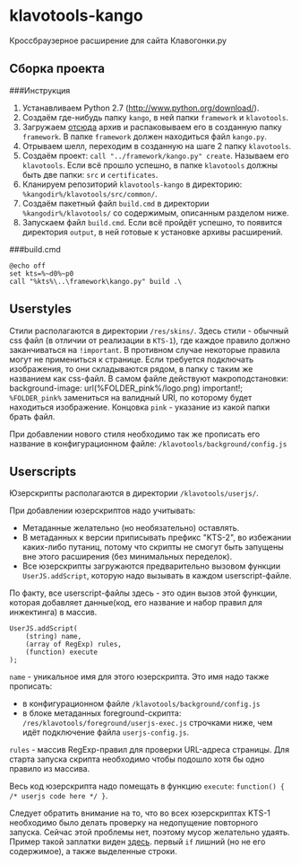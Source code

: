 klavotools-kango
================

Кроссбраузерное расширение для сайта Клавогонки.ру

Сборка проекта
-------------------

###Инструкция
1. Устанавливаем Python 2.7 (http://www.python.org/download/).
2. Создаём где-нибудь папку `kango`, в ней папки `framework` и `klavotools`.
3. Загружаем [отсюда](http://kangoextensions.com/kango/kango-framework-latest.zip) архив и распаковываем его в созданную папку `framework`. В папке `framework` должен находиться файл `kango.py`.
4. Отрываем шелл, переходим в созданную на шаге 2 папку `klavotools`.
5. Создаём проект: `call "../framework/kango.py" create`. Называем его `klavotools`. Если всё прошло успешно, в папке `klavotools` должны быть две папки: `src` и `certificates`.
6. Кланируем репозиторий `klavotools-kango` в директорию: `%kangodir%/klavotools/src/common/`.
7. Создаём пакетный файл `build.cmd` в директории `%kangodir%/klavotools/` со содержимым, описанным разделом ниже.
8. Запускаем файл `build.cmd`. Если всё пройдёт успешно, то появится директория `output`, в ней готовые к установке архивы расширений.

###build.cmd

    @echo off
    set kts=%~d0%~p0
    call "%kts%\..\framework\kango.py" build .\

Userstyles
----------
Стили располагаются в директории `/res/skins/`. Здесь стили - обычный css файл (в отличии от реализации в `KTS-1`), где каждое правило должно заканчиваться на `!important`. В противном случае некоторые правила могут не примениться к странице.
Если требуется подключать изображения, то они складываются рядом, в папку с таким же названием как css-файл. В самом файле действуют макроподстановки:
    background-image: url(%FOLDER_pink%/logo.png) important!;
`%FOLDER_pink%` замениться на валидный URI, по которому будет находиться изображение. Концовка `pink` - указание из какой папки брать файл.

При добавлении нового стиля необходимо так же прописать его название в конфигурационном файле: `/klavotools/background/config.js`

Userscripts
-----------

Юзерскрипты располагаются в директории `/klavotools/userjs/`.

При добавлении юзерскриптов надо учитывать:
* Метаданные желательно (но необязательно) оставлять.
* В метаданных к версии приписывать префикс "KTS-2", во избежании каких-либо путаниц, потому что скрипты не смогут быть запущены вне этого расширения (без минимальных переделок).
* Все юзерскрипты загружаются предварительно вызовом функции `UserJS.addScript`, которую надо вызывать в каждом userscript-файле.

По факту, все userscript-файлы здесь - это один вызов этой функции, которая добавляет данные(код, его название и набор правил для инжектинга) в массив.

    UserJS.addScript(
        (string) name, 
        (array of RegExp) rules,
        (function) execute
    );

`name` - уникальное имя для этого юзерскрипта. Это имя надо также прописать:
* в конфигурационном файле `/klavotools/background/config.js`
* в блоке метаданных foreground-скрипта: `/res/klavotools/foreground/userjs-exec.js` строчками ниже, чем идёт подключение файла `userjs-config.js`.

`rules` - массив RegExp-правил для проверки URL-адреса страницы. Для старта запуска скрипта необходимо чтобы подошло хотя бы одно правило из массива.

Весь код юзерскрипта надо помещать в функцию `execute`: `function() { /* userjs code here */ }`.

Следует обратить внимание на то, что во всех юзерскриптах KTS-1 необходимо было делать проверку на недопущение повторного запуска. Сейчас этой проблемы нет, поэтому мусор желательно удаять. Пример такой заплатки виден [здесь](https://github.com/Fenex/KTS/blob/32cc3a687121b210997d7016bca50468e5da0b04/userjs/BigTextArea.user.js#L31-L34). первый `if` лишний (но не его содержимое), а также выделенные строки.


